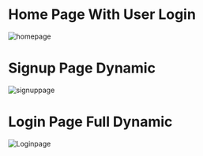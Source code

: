 # Home Page With User Login

![homepage](https://user-images.githubusercontent.com/96344394/173171087-33b63ec1-02ef-45db-9c9a-610b9a705c64.PNG)


# Signup Page Dynamic

![signuppage](https://user-images.githubusercontent.com/96344394/173171154-4f1ff77e-7a7e-4cef-9772-5cbe2d79e634.PNG)

# Login Page Full Dynamic

![Loginpage](https://user-images.githubusercontent.com/96344394/173171219-832f77a7-719a-4375-a1df-1345f175e366.PNG)
